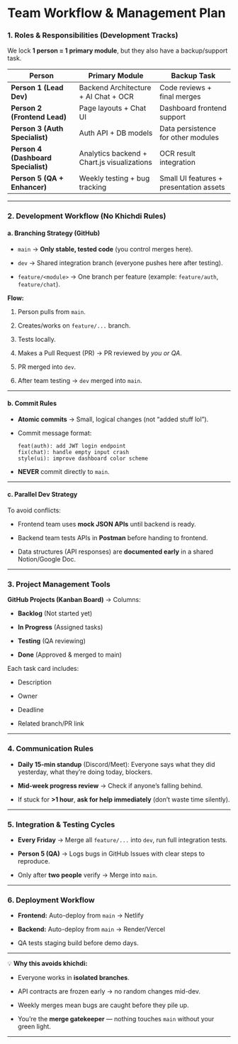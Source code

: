 # **Team Workflow & Management Plan**

### **1. Roles & Responsibilities (Development Tracks)**

We lock **1 person = 1 primary module**, but they also have a backup/support task.

| Person                              | Primary Module                              | Backup Task                             |
| ----------------------------------- | ------------------------------------------- | --------------------------------------- |
| **Person 1 (Lead Dev)**             | Backend Architecture + AI Chat + OCR        | Code reviews + final merges             |
| **Person 2 (Frontend Lead)**        | Page layouts + Chat UI                      | Dashboard frontend support              |
| **Person 3 (Auth Specialist)**      | Auth API + DB models                        | Data persistence for other modules      |
| **Person 4 (Dashboard Specialist)** | Analytics backend + Chart.js visualizations | OCR result integration                  |
| **Person 5 (QA + Enhancer)**        | Weekly testing + bug tracking               | Small UI features + presentation assets |

---

### **2. Development Workflow (No Khichdi Rules)**

#### **a. Branching Strategy (GitHub)**

- `main` → **Only stable, tested code** (you control merges here).
    
- `dev` → Shared integration branch (everyone pushes here after testing).
    
- `feature/<module>` → One branch per feature (example: `feature/auth`, `feature/chat`).
    

**Flow:**

1. Person pulls from `main`.
    
2. Creates/works on `feature/...` branch.
    
3. Tests locally.
    
4. Makes a Pull Request (PR) → PR reviewed by _you or QA_.
    
5. PR merged into `dev`.
    
6. After team testing → `dev` merged into `main`.
    

---

#### **b. Commit Rules**

- **Atomic commits** → Small, logical changes (not “added stuff lol”).
    
- Commit message format:
    
    ```
    feat(auth): add JWT login endpoint
    fix(chat): handle empty input crash
    style(ui): improve dashboard color scheme
    ```
    
- **NEVER** commit directly to `main`.
    

---

#### **c. Parallel Dev Strategy**

To avoid conflicts:

- Frontend team uses **mock JSON APIs** until backend is ready.
    
- Backend team tests APIs in **Postman** before handing to frontend.
    
- Data structures (API responses) are **documented early** in a shared Notion/Google Doc.
    

---

### **3. Project Management Tools**

**GitHub Projects (Kanban Board)** → Columns:

- **Backlog** (Not started yet)
    
- **In Progress** (Assigned tasks)
    
- **Testing** (QA reviewing)
    
- **Done** (Approved & merged to main)
    

Each task card includes:

- Description
    
- Owner
    
- Deadline
    
- Related branch/PR link
    

---

### **4. Communication Rules**

- **Daily 15-min standup** (Discord/Meet): Everyone says what they did yesterday, what they’re doing today, blockers.
    
- **Mid-week progress review** → Check if anyone’s falling behind.
    
- If stuck for **>1 hour**, **ask for help immediately** (don’t waste time silently).
    

---

### **5. Integration & Testing Cycles**

- **Every Friday** → Merge all `feature/...` into `dev`, run full integration tests.
    
- **Person 5 (QA)** → Logs bugs in GitHub Issues with clear steps to reproduce.
    
- Only after **two people** verify → Merge into `main`.
    

---

### **6. Deployment Workflow**

- **Frontend:** Auto-deploy from `main` → Netlify
    
- **Backend:** Auto-deploy from `main` → Render/Vercel
    
- QA tests staging build before demo days.
    

---

💡 **Why this avoids khichdi:**

- Everyone works in **isolated branches**.
    
- API contracts are frozen early → no random changes mid-dev.
    
- Weekly merges mean bugs are caught before they pile up.
    
- You’re the **merge gatekeeper** — nothing touches `main` without your green light.
    

---
